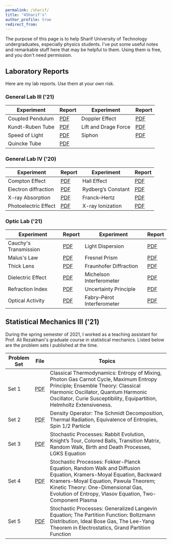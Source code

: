 ```yaml
---
permalink: /sharif/
title: "4Sharif's"
author_profile: true
redirect_from: 
---
```

The purpose of this page is to help Sharif University of Technology undergraduates, especially physics students. I've put some useful notes and remarkable stuff here that may be helpful to them. Using them is free, and you don't need permission.

## Laboratory Reports
Here are my lab reports. Use them at your own risk.

### General Lab III ('21)

| Experiment       | Report   | Experiment       | Report   | 
| -----------   | -------   | ----------   | -------   | 
| Coupled Pendulum  | [PDF](/files/GL3-1.pdf)|  Doppler Effect  | [PDF](/files/GL3-2.pdf)| 
| Kundt-Ruben Tube  | [PDF](/files/GL3-3.pdf)| Lift and Drage Force  | [PDF](/files/GL3-4.pdf)| 
| Speed of Light  | [PDF](/files/GL3-5.pdf)| Siphon  | [PDF](/files/GL3-6.pdf)| 
| Quincke Tube  | [PDF](/files/GL3-7.pdf)| | |

### General Lab IV ('20)

| Experiment       | Report   | Experiment       | Report   | 
| -----------   | -------   | ----------   | -------   | 
| Compton Effect  | [PDF](/files/GL4-1.pdf)|  Hall Effect  | [PDF](/files/GL4-2.pdf)| 
| Electron diffraction  | [PDF](/files/GL4-3.pdf)| Rydberg’s Constant  | [PDF](/files/GL4-4.pdf)| 
| X-ray Absorption  | [PDF](/files/GL4-5.pdf)| Franck–Hertz | [PDF](/files/GL4-6.pdf)| 
| Photoelectric Effect  | [PDF](/files/GL4-7.pdf)| X-ray Ionization | [PDF](/files/GL4-8.pdf)|

### Optic Lab ('21)

| Experiment       | Report   | Experiment       | Report   | 
| -----------   | -------   | ----------   | -------   | 
| Cauchy's Transmission | [PDF](/files/Opt-1.pdf)|  Light Dispersion  | [PDF](/files/Opt-2.pdf)| 
| Malus's Law  | [PDF](/files/Opt-3.pdf)| Fresnel Prism | [PDF](/files/Opt-4.pdf)| 
| Thick Lens  | [PDF](/files/Opt-5.pdf)| Fraunhofer Diffraction | [PDF](/files/Opt-6.pdf)| 
| Dielectric Effect  | [PDF](/files/Opt-7.pdf)| Michelson Interferometer | [PDF](/files/Opt-8.pdf)|
| Refraction Index | [PDF](/files/Opt-9.pdf)| Uncertainty Principle | [PDF](/files/Opt-10.pdf)|
| Optical Activity | [PDF](/files/Opt-11.pdf)| Fabry–Pérot Interferometer| [PDF](/files/Opt-12.pdf)|

## Statistical Mechanics III ('21)
During the spring semester of 2021, I worked as a teaching assistant for Prof. Ali Rezakhani's graduate course in statistical mechanics. Listed below are the problem sets I published at the time.

| Problem Set |  File |   Topics |
| -----------   | -------   | ----------   |  
| Set 1   | [PDF](/files/SM3-1.pdf)   | Classical Thermodynamics: Entropy of Mixing, Photon Gas Carnot Cycle, Maximum Entropy Principle; Ensemble Theory: Classical Harmonic Oscillator, Quantum Harmonic Oscillator, Curie Susceptibility, Equipartition, Helmholtz Extensiveness. |
| Set 2  | [PDF](/files/SM3-2.pdf)   | Density Operator: The Schmidt Decomposition, Thermal Radiation, Equivalence of Entropies, Spin 1/2 Particle |
| Set 3  | [PDF](/files/SM3-3.pdf)   | Stochastic Processes: Rabbit Evolution, Knight’s Tour, Colored Balls, Transition Matrix, Random Walk, Birth and Death Processes, LGKS Equation |
| Set 4  | [PDF](/files/SM3-4.pdf)   | Stochastic Processes: Fokker-Planck Equation, Random Walk and Diffusion Equation, Kramers-Moyal Equation, Backward Kramers-Moyal Equation, Pawula Theorem; Kinetic Theory: One-Dimensional Gas, Evolution of Entropy, Vlasov Equation, Two-Component Plasma |
| Set 5  | [PDF](/files/SM3-5.pdf)   | Stochastic Processes: Generalized Langevin Equation; The Partition Function: Boltzmann Distribution, Ideal Bose Gas, The Lee-Yang Theorem in Electrostatics, Grand Partition Function |
